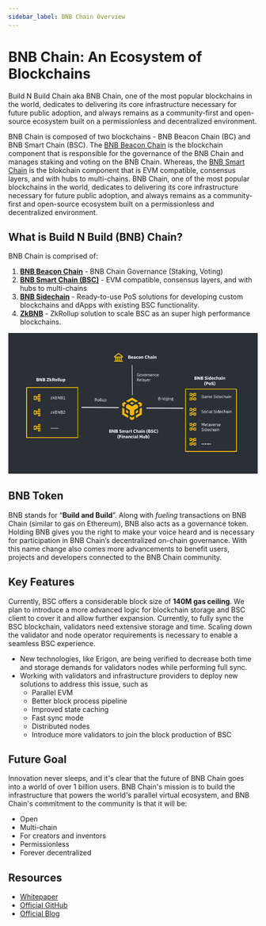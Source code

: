 ```yaml
---
sidebar_label: BNB Chain Overview
---
```

# BNB Chain: An Ecosystem of Blockchains
Build N Build Chain aka BNB Chain, one of the most popular blockchains in the world, dedicates to delivering its core infrastructure necessary for future public adoption, and always remains as a community-first and open-source ecosystem built on a permissionless and decentralized environment.

BNB Chain is composed of two blockchains - BNB Beacon Chain (BC) and BNB Smart Chain (BSC). The [BNB Beacon Chain](./learn/beaconIntro.md) is the blockchain component that is responsible for the governance of the BNB Chain and manages staking and voting on the BNB Chain. Whereas, the [BNB Smart Chain](./learn/intro.md) is the blokchain component that is EVM compatible, consensus layers, and with hubs to multi-chains. 
BNB Chain, one of the most popular blockchains in the world, dedicates to delivering its core infrastructure necessary for future public adoption, and always remains as a community-first and open-source ecosystem built on a permissionless and decentralized environment.

## What is Build N Build (BNB) Chain?
BNB Chain is comprised of:
1. **[BNB Beacon Chain](learn/beaconIntro.md)** - BNB Chain Governance (Staking, Voting)
2. **[BNB Smart Chain (BSC)](learn/intro.md)** - EVM compatible, consensus layers, and with hubs to multi-chains
3. **[BNB Sidechain](BNBSidechain/overview/bs-overview.md)** - Ready-to-use PoS solutions for developing custom blockchains and dApps with existing BSC functionality.
4. **[ZkBNB](zkbnb/zkbnb-overview.md)** - ZkRollup solution to scale BSC as an super high performance blockchains. 

![BSC 2022](../static/img/assets/BNBChain2022.png)

## BNB Token
BNB stands for “**Build and Build**”. Along with _fueling_ transactions on BNB Chain (similar to gas on Ethereum), BNB also acts as a governance token. Holding BNB gives you the right to make your voice heard and is necessary for participation in BNB Chain’s decentralized on-chain governance. With this name change also comes more advancements to benefit users, projects and developers connected to the BNB Chain community.

## Key Features
Currently, BSC offers a considerable block size of **__140M gas ceiling__**. We plan to introduce a more advanced logic for blockchain storage and BSC client to cover it and allow further expansion.  Currently, to fully sync the BSC blockchain, validators need extensive storage and time. Scaling down the validator and node operator requirements is necessary to enable a seamless BSC experience.

- New technologies, like Erigon, are being verified to decrease both time and storage demands for validators nodes while performing full sync. 
- Working with validators and infrastructure providers to deploy new solutions to address this issue, such as  
  - Parallel EVM
  - Better block process pipeline
  - Improved state caching
  - Fast sync mode
  - Distributed nodes 
  - Introduce more validators to join the block production of BSC

## Future Goal 
Innovation never sleeps, and it's clear that the future of BNB Chain goes into a world of over 1 billion users. BNB Chain's mission is to build the infrastructure that powers the world's parallel virtual ecosystem, and BNB Chain's commitment to the community is that it will be: 
- Open
- Multi-chain
- For creators and inventors
- Permissionless
- Forever decentralized

## Resources 
- [Whitepaper](https://github.com/bnb-chain/whitepaper)
- [Official GitHub](https://github.com/bnb-chain)
- [Official Blog](https://www.bnbchain.org/en/blog/)